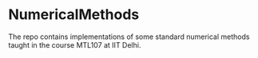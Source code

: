 # NumericalMethods
The repo contains implementations of some standard numerical methods taught in the course MTL107 at IIT Delhi.
